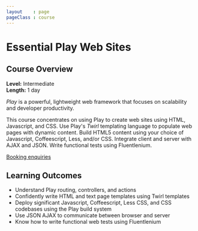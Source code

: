 ```yaml
---
layout    : page
pageClass : course
---
```


# Essential Play Web Sites

## Course Overview

**Level:** Intermediate<br>
**Length:** 1 day

*Play* is a powerful, lightweight web framework that focuses on scalability and developer productivity.

This course concentrates on using Play to create web sites using HTML, Javascript, and CSS. Use Play's *Twirl* templating language to populate web pages with dynamic content. Build HTML5 content using your choice of Javascript, Coffeescript, Less, and/or CSS. Integrate client and server with AJAX and JSON. Write functional tests using Fluentlenium.

<a class="btn btn-primary" href="/enquiries.html?course=essential-play-sites">Booking enquiries</a>

## Learning Outcomes

 - Understand Play routing, controllers, and actions
 - Confidently write HTML and text page templates using Twirl templates
 - Deploy significant Javascript, Coffeescript, Less CSS, and CSS codebases
   using the Play build system
 - Use JSON AJAX to communicate between browser and server
 - Know how to write functional web tests using Fluentlenium
